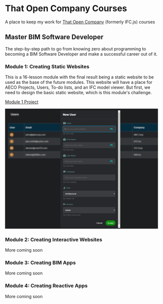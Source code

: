 # That Open Company Courses
A place to keep my work for [That Open Company](https://thatopen.com/) (formerly IFC.js) courses


## Master BIM Software Developer
The step-by-step path to go from knowing zero about programming to becoming a BIM Software Developer and make a successful career out of it.

### Module 1: Creating Static Websites
This is a 16-lesson module with the final result being a static website to be used as the base of the future modules. 
This website will have a place for AECO Projects, Users, To-do lists, and an IFC model viewer. But first, we need to design the basic static website, which is this module's challenge.

[Module 1 Project](https://thebimsider.github.io/That_Open_Company_Courses/Mod1/)

![User Form](https://github.com/TheBIMsider/That_Open_Company_Courses/blob/main/images/Level_1_Challenge_CS_Form.png)
### Module 2: Creating Interactive Websites
More coming soon

### Module 3: Creating BIM Apps
More coming soon

### Module 4: Creating Reactive Apps
More coming soon
